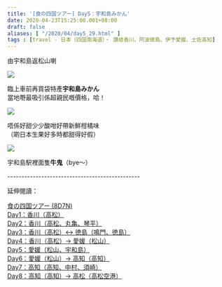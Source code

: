 ```yaml
---
title: '[食の四国ツアー] Day5：宇和島みかん'
date: 2020-04-23T15:25:00.001+08:00
draft: false
aliases: [ "/2020/04/day5_29.html" ]
tags : [travel - 日本（四国南海道）・ 讚岐香川、阿波徳島、伊予愛媛、土佐高知]
---
```


由宇和島返松山喇  

![](/images/shikoku5h.jpg)

臨上車前再買袋特產**宇和島みかん**  
當地嘢最吸引係超親民嘅價格，哈！  

![](/images/shikoku5h1.jpg)

唔係好甜少少酸咁好帶新鮮柑橘味  
（啲日本生果好多時都甜得好假）  

![](/images/shikoku5h2.jpg)

宇和島駅裡面隻**牛鬼**（bye～）  
  
  
\-----------------------------------------------  
  

延伸閱讀：

[食の四国ツアー (8D7N)](https://www.hidie.net/2020/05/8d7n.html)  
[Day1：香川（高松）](https://www.hidie.net/2017/08/day1.html)  
[Day2：香川（高松、丸亀、琴平）](https://www.hidie.net/2017/08/day2.html)  
[Day3：香川（高松）↔ 徳島（鳴門、徳島）](https://www.hidie.net/2017/08/day3.html)  
[Day4：香川（高松）→ 愛媛（松山）](https://www.hidie.net/2017/08/day4.html)  
[Day5：愛媛（松山、宇和島）](https://www.hidie.net/2017/08/day5.html)  
[Day6：愛媛（松山）→ 高知（高知）](https://www.hidie.net/2017/08/day6.html)  
[Day7：高知（高知、中村、須崎）](https://www.hidie.net/2017/08/day7.html)  
[Day8：高知（高知）→ 高松（高松空港）](https://www.hidie.net/2017/08/day8.html)
